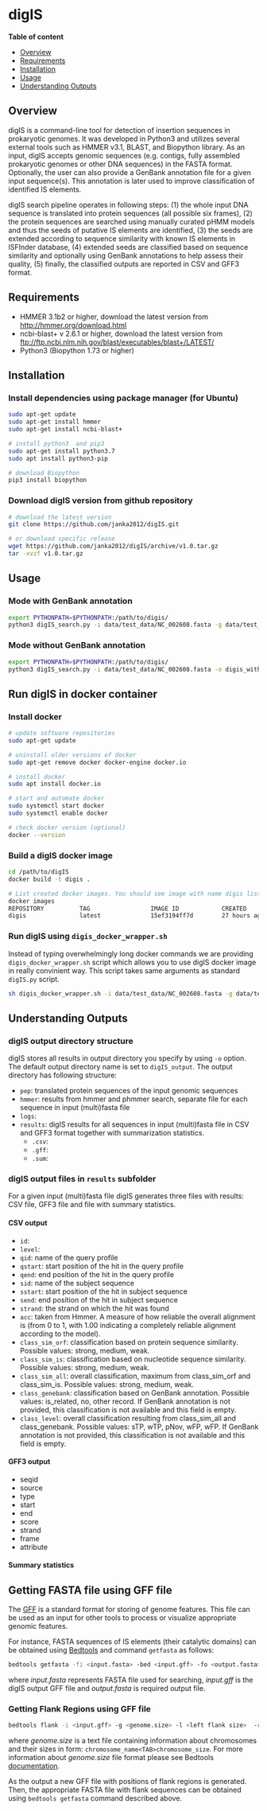 # digIS


**Table of content**
<!---toc start-->

  * [Overview](#overview)
  * [Requirements](#requirements)
  * [Installation](#installation)
  * [Usage](#usage)
  * [Understanding Outputs](#understanding-outputs)

<!---toc end-->

## Overview
digIS is a command-line tool for detection of insertion sequences in prokaryotic genomes. It was developed in Python3 and utilizes several external tools such as HMMER v3.1, BLAST, and Biopython library. As an input, digIS accepts genomic sequences (e.g. contigs, fully assembled prokaryotic genomes or other DNA sequences) in the FASTA format. Optionally, the user can also provide a GenBank annotation file for a given input sequence(s). This annotation is later used to improve classification of identified IS elements.

digIS search pipeline operates in following steps: (1) the whole input DNA sequence is translated into protein sequences (all possible six frames), (2) the protein sequences are searched using manually curated pHMM models and thus the seeds of putative IS elements are identified, (3) the seeds are extended according to sequence similarity with known IS elements in ISFInder database, (4) extended seeds are classified based on sequence similarity and optionally using GenBank annotations to help assess their quality, (5) finally, the classified outputs are reported in CSV and GFF3 format.

## Requirements
- HMMER 3.1b2 or higher, download the latest version from http://hmmer.org/download.html
- ncbi-blast+ v 2.6.1 or higher, download the latest version from ftp://ftp.ncbi.nlm.nih.gov/blast/executables/blast+/LATEST/
- Python3 (Biopython 1.73 or higher)

## Installation

### Install dependencies using package manager (for Ubuntu)
```bash
sudo apt-get update
sudo apt-get install hmmer
sudo apt-get install ncbi-blast+

# install python3  and pip3
sudo apt-get install python3.7
sudo apt install python3-pip

# download Biopython
pip3 install biopython
```

### Download digIS version from github repository
```bash
# download the latest version
git clone https://github.com/janka2012/digIS.git

# or download specific release
wget https://github.com/janka2012/digIS/archive/v1.0.tar.gz
tar -xvzf v1.0.tar.gz
```
## Usage

### Mode with GenBank annotation

```bash
export PYTHONPATH=$PYTHONPATH:/path/to/digis/
python3 digIS_search.py -i data/test_data/NC_002608.fasta -g data/test_data/NC_002608.gb -o digis_genbank
```

### Mode without GenBank annotation
```bash
export PYTHONPATH=$PYTHONPATH:/path/to/digis/
python3 digIS_search.py -i data/test_data/NC_002608.fasta -o digis_without_genbank
```

## Run digIS in docker container

### Install docker

```bash
# update software repositories
sudo apt-get update

# uninstall older versions of docker
sudo apt-get remove docker docker-engine docker.io

# install docker
sudo apt install docker.io

# start and automate docker
sudo systemctl start docker
sudo systemctl enable docker

# check docker version (optional)
docker --version
```

### Build a digIS docker image

```bash
cd /path/to/digIS
docker build -t digis .

# List created docker images. You should see image with name digis listed.
docker images
REPOSITORY          TAG                 IMAGE ID            CREATED             SIZE
digis               latest              15ef3194ff7d        27 hours ago        764MB
```

### Run digIS using ```digis_docker_wrapper.sh```
Instead of typing overwhelmingly long docker commands we are providing `digis_docker_wrapper.sh` script which allows you to use digIS docker image in really convinient way. This script takes same arguments as standard `digIS.py` script.

```bash
sh digis_docker_wrapper.sh -i data/test_data/NC_002608.fasta -g data/test_data/NC_002608.gb -o digis_genbank
```

## Understanding Outputs

### digIS output directory structure
digIS stores all results in output directory you specify by using `-o` option. The default output directory name is set to `digIS_output`. The output directory has following structure:
* `pep`: translated protein sequences of the input genomic sequences
* `hmmer`: results from hmmer and phmmer search, separate file for each sequence in input (multi)fasta file 
* `logs`: 
* `results`: digIS results for all sequences in input (multi)fasta file in CSV and GFF3 format together with summarization statistics.
    * `.csv`:
    * `.gff`:
    * `.sum`:

### digIS output files in `results` subfolder
For a given input (multi)fasta file digIS generates three files with results: CSV file, GFF3 file and file with summary statistics.

#### CSV output

* `id`:
* `level`: 
* `qid`: name of the query profile
* `qstart`: start position of the hit in the query profile
* `qend`: end position of the hit in the query profile
* `sid`: name of the subject sequence
* `sstart`: start position of the hit in subject sequence
* `send`: end position of the hit in subject sequence
* `strand`: the strand on which the hit was found
* `acc`: taken from Hmmer. A measure of how reliable the overall alignment is (from 0 to 1, with 1.00 indicating a completely reliable alignment according to the model).
* `class_sim_orf`: classification based on protein sequence similarity. Possible values: strong, medium, weak.
* `class_sim_is`: classification based on nucleotide sequence similarity. Possible values: strong, medium, weak.
* `class_sim_all`: overall classification, maximum from class_sim_orf and class_sim_is. Possible values: strong, medium, weak.
* `class_genebank`: classification based on GenBank annotation. Possible values: is_related, no, other record. If GenBank annotation is not provided, this classification is not available and this field is empty.
* `class_level`: overall classification resulting from class_sim_all and class_genebank. Possible values: sTP, wTP, pNov, wFP, wFP. If GenBank annotation is not provided, this classification is not available and this field is empty.

#### GFF3 output
* seqid
* source
* type
* start
* end
* score
* strand
* frame
* attribute

#### Summary statistics


## Getting FASTA file using GFF file

The [GFF](http://gmod.org/wiki/GFF3) is a standard format for storing of genome features. This file can be used as an input for other tools to process or visualize appropriate genomic features. 

For instance, FASTA sequences of IS elements (their catalytic domains) can be obtained using [Bedtools](https://bedtools.readthedocs.io/en/latest/) and command `getfasta` as follows:     

```bash
bedtools getfasta -fi <input.fasta> -bed <input.gff> -fo <output.fasta>
```
where _input.fasta_ represents FASTA file used for searching, _input.gff_ is the digIS output GFF file and _output.fasta_ is required output file. 

### Getting Flank Regions using GFF file

```bash
bedtools flank -i <input.gff> -g <genome.size> -l <left flank size>  -r <right flank size> 
```
where _genome.size_ is a text file containing information about chromosomes and their sizes in form: `chromosome_name<TAB>chromosome_size`. For more information about _genome.size_ file format please see Bedtools [documentation](https://bedtools.readthedocs.io/en/latest/).

As the output a new GFF file with positions of flank regions is generated. Then, the appropriate FASTA file with flank sequences can be obtained using `bedtools getfasta` command described above. 
